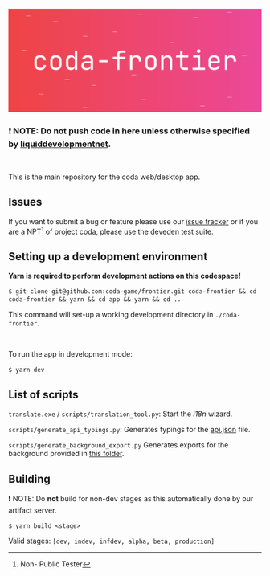 ![banner](banner.png?raw=true)

### ❗ NOTE: Do **not** push code in here unless otherwise specified by [liquiddevelopmentnet](https://github.com/liquiddevelopmentnet).

<br>

This is the main repository for the coda web/desktop app.

## Issues

If you want to submit a bug or feature please use our [issue tracker](//coda-game/issue-tracker) or if you are a NPT[^npt] of project coda, please use the deveden test suite.

## Setting up a development environment
**Yarn is required to perform development actions on this codespace!**
```
$ git clone git@github.com:coda-game/frontier.git coda-frontier && cd coda-frontier && yarn && cd app && yarn && cd ..
```


This command will set-up a working development directory in `./coda-frontier`.

<br>

To run the app in development mode:
```
$ yarn dev
```

## List of scripts

`translate.exe` / `scripts/translation_tool.py`: Start the *i18n* wizard.

`scripts/generate_api_typings.py`: Generates typings for the [api.json](src/data/api.json) file.

`scripts/generate_background_export.py` Generates exports for the background provided in [this folder](src/assets/includedBackgrounds).

## Building

❗ NOTE: Do **not** build for non-dev stages as this automatically done by our artifact server.

```
$ yarn build <stage>
```

Valid stages: `[dev, indev, infdev, alpha, beta, production]`

[^npt]: Non- Public Tester

